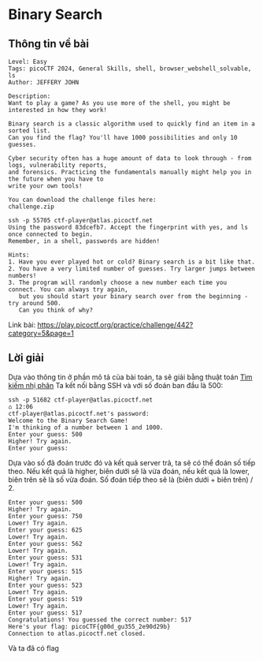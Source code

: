 # Binary Search
## Thông tin về bài

```text
Level: Easy
Tags: picoCTF 2024, General Skills, shell, browser_webshell_solvable, ls
Author: JEFFERY JOHN

Description:
Want to play a game? As you use more of the shell, you might be interested in how they work! 

Binary search is a classic algorithm used to quickly find an item in a sorted list. 
Can you find the flag? You'll have 1000 possibilities and only 10 guesses.

Cyber security often has a huge amount of data to look through - from logs, vulnerability reports, 
and forensics. Practicing the fundamentals manually might help you in the future when you have to 
write your own tools!

You can download the challenge files here:
challenge.zip

ssh -p 55705 ctf-player@atlas.picoctf.net
Using the password 83dcefb7. Accept the fingerprint with yes, and ls once connected to begin. 
Remember, in a shell, passwords are hidden!

Hints:
1. Have you ever played hot or cold? Binary search is a bit like that.
2. You have a very limited number of guesses. Try larger jumps between numbers!
3. The program will randomly choose a new number each time you connect. You can always try again, 
   but you should start your binary search over from the beginning - try around 500. 
   Can you think of why?
```
Link bài: https://play.picoctf.org/practice/challenge/442?category=5&page=1
## Lời giải
Dựa vào thông tin ở phần mô tả của bài toán, ta sẽ giải bằng thuật toán [Tìm kiếm nhị phân](https://wiki.vnoi.info/algo/basic/Binary-Search)
Ta kết nối bằng SSH và với số đoán ban đầu là 500:
```text
ssh -p 51682 ctf-player@atlas.picoctf.net                             ⌂ 12:06
ctf-player@atlas.picoctf.net's password: 
Welcome to the Binary Search Game!
I'm thinking of a number between 1 and 1000.
Enter your guess: 500
Higher! Try again.
Enter your guess:
```
Dựa vào số đã đoán trước đó và kết quả server trả, ta sẽ có thể đoán số tiếp theo. Nếu kết quả là higher, biên dưới sẽ là vừa đoán, nếu kết quả là lower, biên trên sẽ là số vừa đoán.  Số đoán tiếp theo sẽ là (biên dưới + biên trên) / 2.
```text
Enter your guess: 500
Higher! Try again.
Enter your guess: 750
Lower! Try again.
Enter your guess: 625
Lower! Try again.
Enter your guess: 562
Lower! Try again.
Enter your guess: 531
Lower! Try again.
Enter your guess: 515 
Higher! Try again.
Enter your guess: 523
Lower! Try again.
Enter your guess: 519
Lower! Try again.
Enter your guess: 517
Congratulations! You guessed the correct number: 517
Here's your flag: picoCTF{g00d_gu355_2e90d29b}
Connection to atlas.picoctf.net closed.
```
Và ta đã có flag